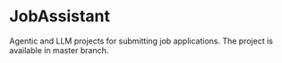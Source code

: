 # JobAssistant
Agentic and LLM projects for submitting job applications. The project is available in master branch.
